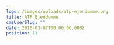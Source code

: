 ```yaml
---
logo: /images/uploads/atp-ejendomme.png
title: ATP Ejendomme
cmsUserSlug: ""
date: 2016-03-07T00:00:00.000Z
position: 11
---
```


